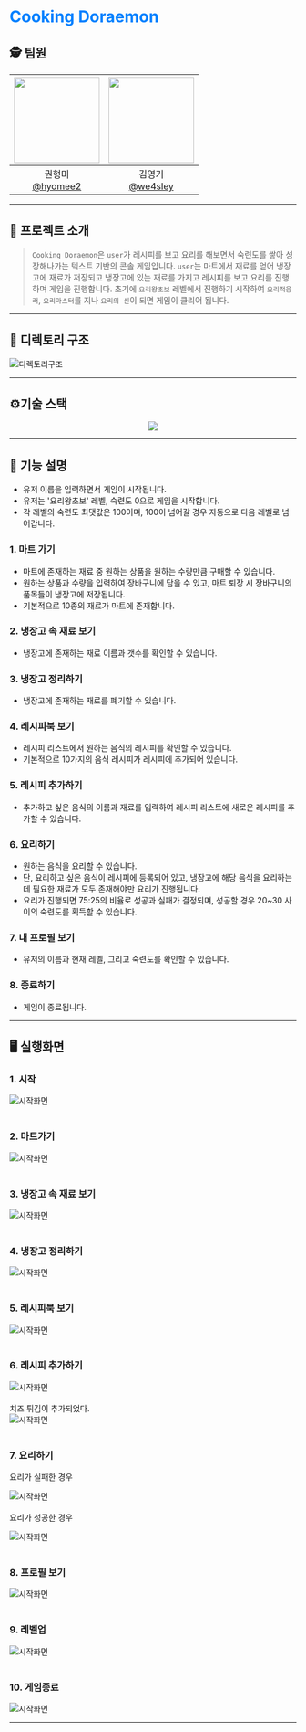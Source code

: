# <span style='color:#0080ff'>Cooking Doraemon</span>

## 🕵️ 팀원
<center>

|<img src="https://avatars.githubusercontent.com/u/108400640?v=4" width="150" height="150"/>|<img src="https://avatars.githubusercontent.com/u/77000498?v=4" width="150" height="150"/>|
|:-:|:-:|
|권형미<br/>[@hyomee2](https://github.com/hyomee2)|김영기<br/>[@we4sley](https://github.com/we4sley)|

---

</center>

##  📝 프로젝트 소개

> `Cooking Doraemon`은 `user`가 레시피를 보고 요리를 해보면서 숙련도를 쌓아 성장해나가는 텍스트 기반의 콘솔 게임입니다.
> `user`는 마트에서 재료를 얻어 냉장고에 재료가 저장되고 냉장고에 있는 재료를 가지고 레시피를 보고 요리를 진행하며 게임을 진행합니다.
> 초기에 `요리왕초보` 레벨에서 진행하기 시작하여 `요리적응러`, `요리마스터`를 지나 `요리의 신`이 되면 게임이 클리어 됩니다. 

---

##  📁 디렉토리 구조
![디렉토리구조](./src/main/resources/cooking_doraemon_architecture.png)

---

## ⚙️기술 스택
<div align="center">
    <img src="https://img.shields.io/badge/java 17-007396?style=for-the-badge&logo=java&logoColor=white">
</div>

---

## 🚀 기능 설명
* 유저 이름을 입력하면서 게임이 시작됩니다.
* 유저는 '요리왕초보' 레벨, 숙련도 0으로 게임을 시작합니다.
* 각 레벨의 숙련도 최댓값은 100이며, 100이 넘어갈 경우 자동으로 다음 레벨로 넘어갑니다.

###  1. 마트 가기
   * 마트에 존재하는 재료 중 원하는 상품을 원하는 수량만큼 구매할 수 있습니다.
   * 원하는 상품과 수량을 입력하여 장바구니에 담을 수 있고, 마트 퇴장 시 장바구니의 품목들이 냉장고에 저장됩니다.
   * 기본적으로 10종의 재료가 마트에 존재합니다.
###  2. 냉장고 속 재료 보기
   * 냉장고에 존재하는 재료 이름과 갯수를 확인할 수 있습니다.
###  3. 냉장고 정리하기
   * 냉장고에 존재하는 재료를 폐기할 수 있습니다.
###  4. 레시피북 보기
   * 레시피 리스트에서 원하는 음식의 레시피를 확인할 수 있습니다.
   * 기본적으로 10가지의 음식 레시피가 레시피에 추가되어 있습니다.
###  5. 레시피 추가하기
   - 추가하고 싶은 음식의 이름과 재료를 입력하여 레시피 리스트에 새로운 레시피를 추가할 수 있습니다.
###  6. 요리하기
   * 원하는 음식을 요리할 수 있습니다.
   * 단, 요리하고 싶은 음식이 레시피에 등록되어 있고, 냉장고에 해당 음식을 요리하는데 필요한 재료가 모두 존재해야만 요리가 진행됩니다.
   * 요리가 진행되면 75:25의 비율로 성공과 실패가 결정되며, 성공할 경우 20~30 사이의 숙련도를 획득할 수 있습니다.
###  7. 내 프로필 보기
   * 유저의 이름과 현재 레벨, 그리고 숙련도를 확인할 수 있습니다.
###  8. 종료하기
   * 게임이 종료됩니다.

---
## 🖥️ 실행화면
### 1. 시작
![시작화면](./src/main/resources/1_시작화면.png)
   <br></br>
### 2. 마트가기
![시작화면](./src/main/resources/2_마트가기.png)
   <br></br>
### 3. 냉장고 속 재료 보기
![시작화면](./src/main/resources/3_냉장고속재료보기.png)
   <br></br>
### 4. 냉장고 정리하기
![시작화면](./src/main/resources/4_냉장고정리하기.png)
   <br></br>
### 5. 레시피북 보기
![시작화면](./src/main/resources/5_레시피보기.png)
   <br></br>
### 6. 레시피 추가하기
![시작화면](./src/main/resources/6_레시피추가하기_1.png)
   <br></br>
치즈 튀김이 추가되었다.  
![시작화면](./src/main/resources/7_레시피추가하기_2.png)
   <br></br>
### 7. 요리하기
요리가 실패한 경우


![시작화면](./src/main/resources/9_요리실패.png)
   <br></br>
요리가 성공한 경우


![시작화면](./src/main/resources/10_요리성공.png)
   <br></br>
### 8. 프로필 보기
![시작화면](./src/main/resources/11_프로필보기_요리후.png)
   <br></br>
### 9. 레벨업
![시작화면](./src/main/resources/12_레벨업.png)
   <br></br>
### 10. 게임종료
![시작화면](./src/main/resources/13_게임종료.png)

---
